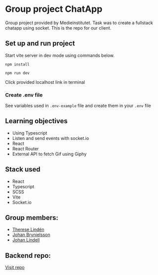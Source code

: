 # Group project ChatApp

Group project provided by Medieinstitutet. Task was to create a fullstack chatapp using socket. This is the repo for our client.

## Set up and run project

Start vite server in dev mode using commands below.

`npm install`

`npm run dev`

Click provided localhost link in terminal

### Create .env file

See variables used in `.env-example` file and create them in your `.env` file

## Learning objectives

- Using Typescript
- Listen and send events with socket.io
- React
- React Router
- External API to fetch Gif using Giphy

## Stack used

- React
- Typescript
- SCSS
- Vite
- Socket.io

## Group members:

- [Therese Lindén](https://github.com/thereselinden/)
- [Johan Brynielsson](https://github.com/johanbry/)
- [Johan Lindell](https://github.com/Lokacitron123/)

## Backend repo:

[Visit repo](https://github.com/johanbry/chat-app-server)
